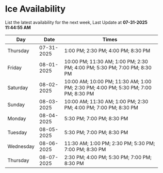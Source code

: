 # Ice Availability

List the latest availability for the next week, Last Update at **07-31-2025 11:44:55 AM**

| Day         | Date        | Times       |
| ----------- | ----------- | ----------- |
|Thursday|07-31-2025|1:00 PM; 2:30 PM; 4:00 PM; 8:30 PM|
|Friday|08-01-2025|10:00 PM; 11:30 AM; 1:00 PM; 2:30 PM; 4:00 PM; 5:30 PM; 7:00 PM; 8:30 PM|
|Saturday|08-02-2025|10:00 AM; 10:00 PM; 11:30 AM; 1:00 PM; 2:30 PM; 4:00 PM; 5:30 PM; 7:00 PM; 8:30 PM|
|Sunday|08-03-2025|10:00 AM; 11:30 AM; 1:00 PM; 2:30 PM; 4:00 PM; 7:00 PM; 8:30 PM|
|Monday|08-04-2025|5:30 PM; 7:00 PM; 8:30 PM|
|Tuesday|08-05-2025|5:30 PM; 7:00 PM; 8:30 PM|
|Wednesday|08-06-2025|11:30 AM; 1:00 PM; 2:30 PM; 5:30 PM; 7:00 PM; 8:30 PM|
|Thursday|08-07-2025|2:30 PM; 4:00 PM; 5:30 PM; 7:00 PM; 8:30 PM|
